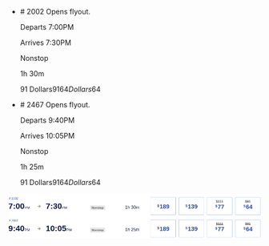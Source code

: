 * \# 2002 Opens flyout.
    
    Departs 7:00PM
    
    Arrives 7:30PM
    
    Nonstop
    
    1h 30m
    
    91 Dollars$9164 Dollars$64
    
* \# 2467 Opens flyout.
    
    Departs 9:40PM
    
    Arrives 10:05PM
    
    Nonstop
    
    1h 25m
    
    91 Dollars$9164 Dollars$64
    

![](southwest-01-04.png)